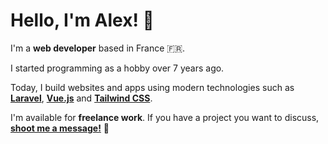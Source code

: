 # Hello, I'm Alex! 👋

I'm a **web developer** based in France 🇫🇷.

I started programming as a hobby over 7 years ago.

Today, I build websites and apps using modern technologies such as **[Laravel]**, **[Vue.js]** and **[Tailwind CSS]**.

I'm available for **freelance work**.
If you have a project you want to discuss, **[shoot me a message!]** 💬

[Laravel]: <https://laravel.com>
[Vue.js]: <https://vuejs.com>
[Tailwind CSS]: <https://tailwindcss.com>

[shoot me a message!]: <mailto:me@alxmtr.dev>
